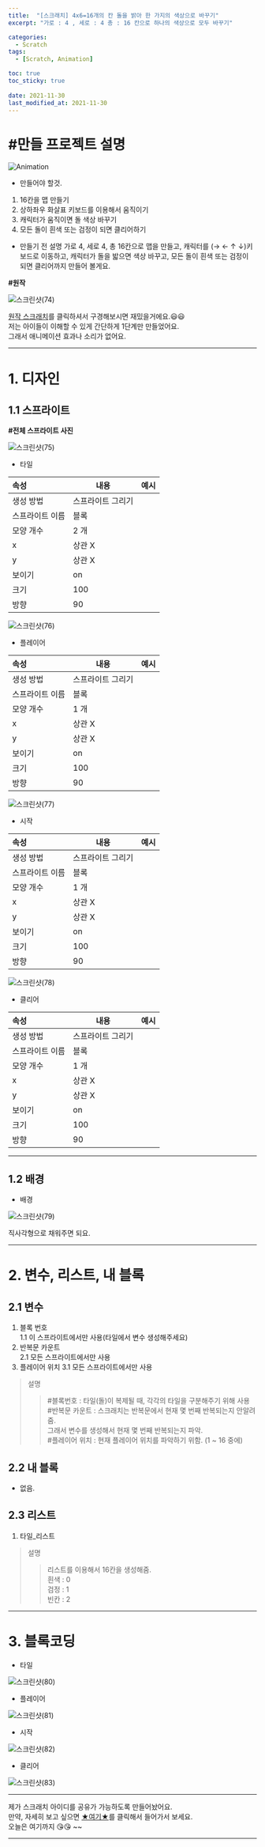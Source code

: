 ```yaml
---
title:  "[스크래치] 4x6=16개의 칸 돌을 밝아 한 가지의 색상으로 바꾸기"
excerpt: "가로 : 4 , 세로 : 4 총 : 16 칸으로 하나의 색상으로 모두 바꾸기"

categories:
  - Scratch
tags:
  - [Scratch, Animation]

toc: true
toc_sticky: true
 
date: 2021-11-30
last_modified_at: 2021-11-30
---
```


# #만들 프로젝트 설명

![Animation](https://user-images.githubusercontent.com/55564114/144003438-d1f1d427-b1f0-42ba-a7f3-e690ae560519.gif)


- 만들어야 할것.  
1. 16칸을 맵 만들기 
2. 상하좌우 화살표 키보드를 이용해서 움직이기 
3. 캐릭터가 움직이면 돌 색상 바꾸기
4. 모든 돌이 흰색 또는 검정이 되면 클리어하기

- 만들기 전 설명
가로 4, 세로 4, 총 16칸으로 맵을 만들고, 캐릭터를 (→ ← ↑ ↓)키보드로 이동하고, 캐릭터가 돌을 밟으면 색상 바꾸고, 모든 돌이 흰색 또는 검정이 되면 클리어까지 만들어 볼게요.  
  
**#원작**  
  
![스크린샷(74)](https://user-images.githubusercontent.com/55564114/144005485-cb4bd199-71f2-4b46-b867-c96bfa8a48e2.png)  
  
[원작 스크래치](https://scratch.mit.edu/projects/233907041)를 클릭하셔서 구경해보시면 재밌을거에요.😃😃  
저는 아이들이 이해할 수 있게 간단하게 1단계만 만들었어요.  
그래서 애니메이션 효과나 소리가 없어요.

---

# 1. 디자인

## 1.1 스프라이트

**#전체 스프라이트 사진**  

![스크린샷(75)](https://user-images.githubusercontent.com/55564114/144006078-535c74a3-fe8f-44d1-baf3-bc1f4cd898bf.png)  

- 타일  

|속성|내용|예시|
| :--- | --- | :---: |
|생성 방법| 스프라이트 그리기 |  |
|스프라이트 이름 | 블록  |  |
|모양 개수 | 2 개  |  |
| x | 상관 X | |
| y | 상관 X | | 
| 보이기 | on |  |
|크기 | 100 | |
|방향 | 90 |  |  
  
![스크린샷(76)](https://user-images.githubusercontent.com/55564114/144006336-e3b01130-cb10-456f-9713-32c9140b344b.png)  


- 플레이어  

|속성|내용|예시|
| :--- | --- | :---: |
|생성 방법| 스프라이트 그리기 |  |
|스프라이트 이름 | 블록  |  |
|모양 개수 | 1 개  |  |
| x | 상관 X | |
| y | 상관 X | | 
| 보이기 | on |  |
|크기 | 100 | |
|방향 | 90 |  |  
  
![스크린샷(77)](https://user-images.githubusercontent.com/55564114/144006575-431d5b61-72bc-4780-a588-dc54b461de01.png)  


- 시작  

|속성|내용|예시|
| :--- | --- | :---: |
|생성 방법| 스프라이트 그리기 |  |
|스프라이트 이름 | 블록  |  |
|모양 개수 | 1 개  |  |
| x | 상관 X | |
| y | 상관 X | | 
| 보이기 | on |  |
|크기 | 100 | |
|방향 | 90 |  |  
  
![스크린샷(78)](https://user-images.githubusercontent.com/55564114/144006672-ed476dd6-f899-4e4f-8606-e2e34b4857b7.png)  


- 클리어  

|속성|내용|예시|
| :--- | --- | :---: |
|생성 방법| 스프라이트 그리기 |  |
|스프라이트 이름 | 블록  |  |
|모양 개수 | 1 개  |  |
| x | 상관 X | |
| y | 상관 X | | 
| 보이기 | on |  |
|크기 | 100 | |
|방향 | 90 |  |  


---

## 1.2 배경

- 배경  

![스크린샷(79)](https://user-images.githubusercontent.com/55564114/144007172-37103c8d-d6f5-4b69-8e24-69e5878cf1ea.png)  
  
  직사각형으로 채워주면 되요. 


---

# 2. 변수, 리스트, 내 블록

## 2.1 변수  

1. 블록 번호  
1.1 이 스프라이트에서만 사용(타일에서 변수 생성해주세요)  
2. 반복문 카운트  
2.1 모든 스프라이트에서만 사용  
3. 플레이어 위치
3.1 모든 스프라이트에서만 사용

> 설명
>> #블록번호 : 타일(돌)이 복제될 때, 각각의 타일을 구분해주기 위해 사용  
>> #반복문 카운트 : 스크래치는 반복문에서 현재 몇 번째 반복되는지 안알려줌.  
>> 그래서 변수를 생성해서 현재 몇 번째 반복되는지 파악.  
>> #플레이어 위치 : 현재 플레이어 위치를 파악하기 위함. (1 ~ 16 중에)
  

## 2.2 내 블록 

- 없음. 

## 2.3 리스트

1. 타일_리스트
> 설명 
>> 리스트를 이용해서 16칸을 생성해줌.  
>> 흰색 : 0  
>> 검정 : 1  
>> 빈칸 : 2 

---

# 3. 블록코딩

 - 타일  

![스크린샷(80)](https://user-images.githubusercontent.com/55564114/144008299-fa7a7cba-ebde-412d-a746-60ec447c3e7d.png)  


 - 플레이어  

 ![스크린샷(81)](https://user-images.githubusercontent.com/55564114/144008472-fbe90481-8e4a-41ea-a554-a1eeeafd2f7a.png)  

 - 시작  

 ![스크린샷(82)](https://user-images.githubusercontent.com/55564114/144008629-8c9221e9-4588-40f7-8111-567be590e4af.png)  

 - 클리어  

 ![스크린샷(83)](https://user-images.githubusercontent.com/55564114/144008725-bc8a1e2e-857b-4c68-b02a-2206972c4f9e.png)  

---

제가 스크래치 아이디를 공유가 가능하도록 만들어놨어요.  
만약, 자세히 보고 싶으면 [★여기★](https://scratch.mit.edu/projects/605803823/)를 클릭해서 들어가서 보세요.  
오늘은 여기까지 😘😘 ~~

---

